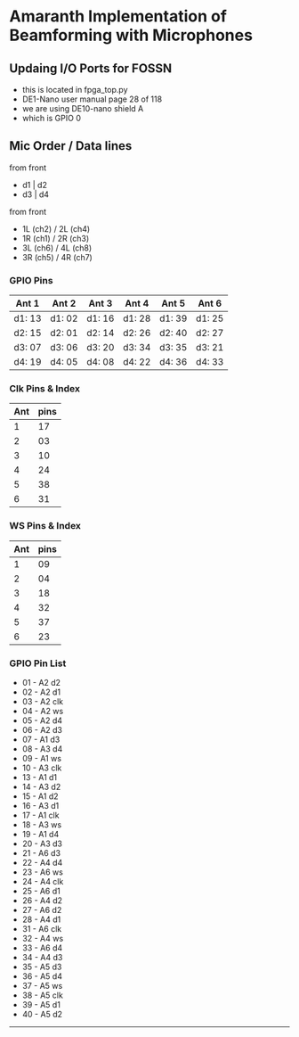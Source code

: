 # Amaranth Implementation of Beamforming with Microphones

## Updaing I/O Ports for FOSSN
- this is located in fpga_top.py
- DE1-Nano user manual page 28 of 118
- we are using DE10-nano shield A
- which is GPIO 0


## Mic Order / Data lines
from front
- d1 | d2
- d3 | d4

from front
- 1L (ch2) / 2L (ch4)
- 1R (ch1) / 2R (ch3)
- 3L (ch6) / 4L (ch8)
- 3R (ch5) / 4R (ch7)

### GPIO Pins
| Ant 1  | Ant 2  | Ant 3  | Ant 4  | Ant 5  | Ant 6  |
|--------|--------|--------|--------|--------|--------|
| d1: 13 | d1: 02 | d1: 16 | d1: 28 | d1: 39 | d1: 25 |
| d2: 15 | d2: 01 | d2: 14 | d2: 26 | d2: 40 | d2: 27 |
| d3: 07 | d3: 06 | d3: 20 | d3: 34 | d3: 35 | d3: 21 |
| d4: 19 | d4: 05 | d4: 08 | d4: 22 | d4: 36 | d4: 33 |

### Clk Pins & Index
| Ant | pins |
|-----|------|
| 1   | 17   |
| 2   | 03   |
| 3   | 10   |
| 4   | 24   |
| 5   | 38   |
| 6   | 31   |

### WS Pins & Index
| Ant | pins |
|-----|------|
| 1   | 09   |
| 2   | 04   |
| 3   | 18   |
| 4   | 32   |
| 5   | 37   |
| 6   | 23   |


### GPIO Pin List
- 01 - A2 d2
- 02 - A2 d1
- 03 - A2 clk
- 04 - A2 ws
- 05 - A2 d4
- 06 - A2 d3
- 07 - A1 d3
- 08 - A3 d4
- 09 - A1 ws
- 10 - A3 clk
- 13 - A1 d1
- 14 - A3 d2
- 15 - A1 d2
- 16 - A3 d1
- 17 - A1 clk
- 18 - A3 ws
- 19 - A1 d4
- 20 - A3 d3
- 21 - A6 d3
- 22 - A4 d4
- 23 - A6 ws
- 24 - A4 clk
- 25 - A6 d1
- 26 - A4 d2
- 27 - A6 d2
- 28 - A4 d1
- 31 - A6 clk
- 32 - A4 ws
- 33 - A6 d4
- 34 - A4 d3
- 35 - A5 d3
- 36 - A5 d4
- 37 - A5 ws
- 38 - A5 clk
- 39 - A5 d1
- 40 - A5 d2

---

